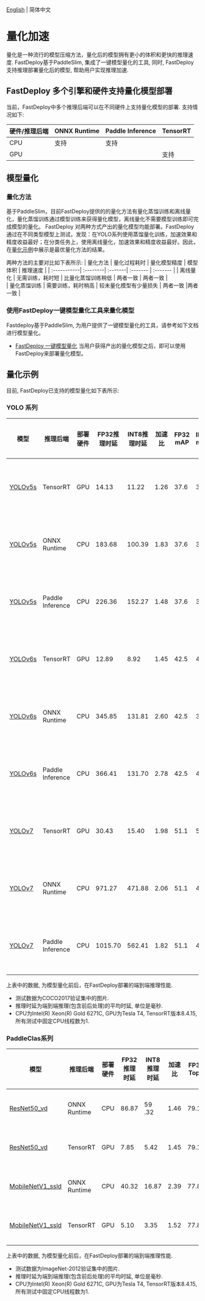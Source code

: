 [English](../en/quantize.md) | 简体中文

# 量化加速
量化是一种流行的模型压缩方法，量化后的模型拥有更小的体积和更快的推理速度.
FastDeploy基于PaddleSlim, 集成了一键模型量化的工具, 同时, FastDeploy支持推理部署量化后的模型, 帮助用户实现推理加速.


## FastDeploy 多个引擎和硬件支持量化模型部署
当前，FastDeploy中多个推理后端可以在不同硬件上支持量化模型的部署. 支持情况如下:

| 硬件/推理后端 | ONNX Runtime | Paddle Inference | TensorRT |
| :-----------| :--------   | :--------------- | :------- |
|   CPU       |  支持        |  支持            |          |  
|   GPU       |             |                  | 支持      |


## 模型量化

### 量化方法
基于PaddleSlim，目前FastDeploy提供的的量化方法有量化蒸馏训练和离线量化，量化蒸馏训练通过模型训练来获得量化模型，离线量化不需要模型训练即可完成模型的量化。 FastDeploy 对两种方式产出的量化模型均能部署。FastDeploy通过在不同类型模型上测试，发现：在YOLO系列使用蒸馏量化训练，加速效果和精度收益最好；在分类任务上，使用离线量化，加速效果和精度收益最好。因此，在[量化示例](#量化示例)中展示是最优量化方法的结果。

两种方法的主要对比如下表所示:
| 量化方法 | 量化过程耗时 | 量化模型精度 | 模型体积 | 推理速度 |
| :-----------| :--------| :-------| :------- | :------- |
|   离线量化      |  无需训练，耗时短 |  比量化蒸馏训练稍低       | 两者一致   | 两者一致   |  
|   量化蒸馏训练      |  需要训练，耗时稍高 |  较未量化模型有少量损失 | 两者一致   |两者一致   |  

### 使用FastDeploy一键模型量化工具来量化模型
Fastdeploy基于PaddleSlim, 为用户提供了一键模型量化的工具，请参考如下文档进行模型量化。
- [FastDeploy 一键模型量化](../../tools/quantization/)
当用户获得产出的量化模型之后，即可以使用FastDeploy来部署量化模型。


## 量化示例
目前, FastDeploy已支持的模型量化如下表所示:

### YOLO 系列
| 模型                 |推理后端            |部署硬件    | FP32推理时延    | INT8推理时延  | 加速比    | FP32 mAP | INT8 mAP | 量化方式   |
| ------------------- | -----------------|-----------|  --------     |--------      |--------      | --------- |-------- |----- |
| [YOLOv5s](../../examples/vision/detection/yolov5/quantize/)             | TensorRT         |    GPU    |  14.13        |  11.22      |      1.26         | 37.6  | 36.6 | 量化蒸馏训练 |
| [YOLOv5s](../../examples/vision/detection/yolov5/quantize/)              | ONNX Runtime     |    CPU    |  183.68       |    100.39   |      1.83         | 37.6  | 33.1 |量化蒸馏训练 |
| [YOLOv5s](../../examples/vision/detection/yolov5/quantize/)              | Paddle Inference  |    CPU    |      226.36   |   152.27     |      1.48         |37.6 | 36.8 | 量化蒸馏训练 |
| [YOLOv6s](../../examples/vision/detection/yolov6/quantize/)            | TensorRT         |    GPU    |       12.89        |   8.92          |  1.45             | 42.5 | 40.6|量化蒸馏训练 |
| [YOLOv6s](../../examples/vision/detection/yolov6/quantize/)            | ONNX Runtime     |    CPU    |   345.85            |  131.81           |      2.60         |42.5| 36.1|量化蒸馏训练 |
| [YOLOv6s](../../examples/vision/detection/yolov6/quantize/)             | Paddle Inference  |    CPU    |         366.41      |    131.70         |     2.78          |42.5| 41.2|量化蒸馏训练 |
| [YOLOv7](../../examples/vision/detection/yolov7/quantize/)            | TensorRT          |    GPU    |     30.43          |      15.40       |       1.98        | 51.1| 50.8|量化蒸馏训练 |
| [YOLOv7](../../examples/vision/detection/yolov7/quantize/)             | ONNX Runtime     |    CPU    |     971.27          |  471.88           |  2.06             | 51.1 | 42.5|量化蒸馏训练 |
| [YOLOv7](../../examples/vision/detection/yolov7/quantize/)             | Paddle Inference  |    CPU    |          1015.70     |      562.41       |    1.82           |51.1 | 46.3|量化蒸馏训练 |

上表中的数据, 为模型量化前后，在FastDeploy部署的端到端推理性能.
- 测试数据为COCO2017验证集中的图片.
- 推理时延为端到端推理(包含前后处理)的平均时延, 单位是毫秒.
- CPU为Intel(R) Xeon(R) Gold 6271C, GPU为Tesla T4, TensorRT版本8.4.15, 所有测试中固定CPU线程数为1.


### PaddleClas系列
| 模型                 |推理后端            |部署硬件    | FP32推理时延    | INT8推理时延  | 加速比    | FP32 Top1 | INT8 Top1 |量化方式   |
| ------------------- | -----------------|-----------|  --------     |--------      |--------      | --------- |-------- |----- |
| [ResNet50_vd](../../examples/vision/classification/paddleclas/quantize/)            | ONNX Runtime         |    CPU    |  86.87        |  59 .32     |      1.46         | 79.12  | 78.87|  离线量化|
| [ResNet50_vd](../../examples/vision/classification/paddleclas/quantize/)            | TensorRT         |    GPU    |  7.85        |  5.42      |      1.45         | 79.12  | 79.06 | 离线量化 |
| [MobileNetV1_ssld](../../examples/vision/classification/paddleclas/quantize/)             | ONNX Runtime |    CPU    |      40.32   |   16.87     |      2.39         |77.89 | 75.09 |离线量化 |
| [MobileNetV1_ssld](../../examples/vision/classification/paddleclas/quantize/)             | TensorRT  |    GPU    |      5.10   |   3.35     |      1.52         |77.89 | 76.86 | 离线量化 |

上表中的数据, 为模型量化前后，在FastDeploy部署的端到端推理性能.
- 测试数据为ImageNet-2012验证集中的图片.
- 推理时延为端到端推理(包含前后处理)的平均时延, 单位是毫秒.
- CPU为Intel(R) Xeon(R) Gold 6271C, GPU为Tesla T4, TensorRT版本8.4.15, 所有测试中固定CPU线程数为1.
